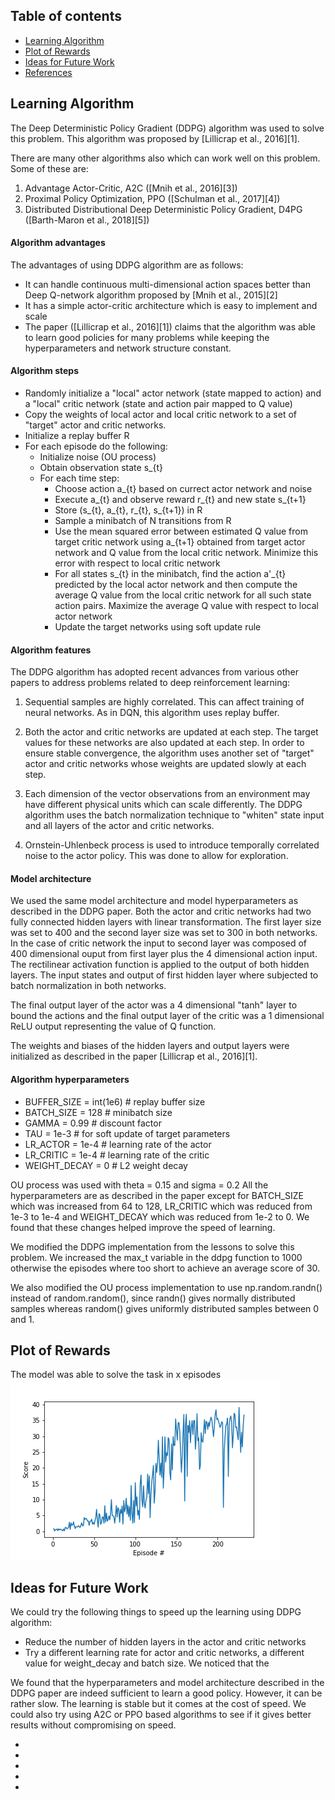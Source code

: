 ## Table of contents
* [Learning Algorithm](#learning-algorithm)
* [Plot of Rewards](#plot-of-rewards)
* [Ideas for Future Work](#ideas-for-future-work)
* [References](#references)

## Learning Algorithm
The Deep Deterministic Policy Gradient (DDPG) algorithm was used to solve this problem. This algorithm was proposed by [Lillicrap et al., 2016][1].

There are many other algorithms also which can work well on this problem. Some of these are:

1. Advantage Actor-Critic, A2C ([Mnih et al., 2016][3])
2. Proximal Policy Optimization, PPO  ([Schulman et al., 2017][4])
3. Distributed Distributional Deep Deterministic Policy Gradient, D4PG ([Barth-Maron et al., 2018][5])

#### Algorithm advantages
The advantages of using DDPG algorithm are as follows:

- It can handle continuous multi-dimensional action spaces better than Deep Q-network algorithm proposed by [Mnih et al., 2015][2]
- It has a simple actor-critic architecture which is easy to implement and scale
- The paper ([Lillicrap et al., 2016][1]) claims that the algorithm was able to learn good policies for many problems while keeping the hyperparameters and network structure constant.

#### Algorithm steps
- Randomly initialize a "local" actor network (state mapped to action) and a "local" critic network (state and action pair mapped to Q value)
- Copy the weights of local actor and local critic network to a set of "target" actor and critic networks. 
- Initialize a replay buffer R
- For each episode do the following:
    - Initialize noise (OU process)
    - Obtain observation state s_{t}
    - For each time step:
        - Choose action a_{t} based on currect actor network and noise
        - Execute a_{t} and observe reward r_{t} and new state s_{t+1}
        - Store (s_{t}, a_{t}, r_{t}, s_{t+1}) in R
        - Sample a minibatch of N transitions from R
        - Use the mean squared error between estimated Q value from target critic network using a_{t+1} obtained from target actor network and Q value from the local critic network. Minimize this error with respect to local critic network
        - For all states s_{t} in the minibatch, find the action a'_{t} predicted by the local actor network and then compute the average Q value from the local critic network for all such state action pairs. Maximize the average Q value with respect to local actor network
        - Update the target networks using soft update rule
    

#### Algorithm features
The DDPG algorithm has adopted recent advances from various other papers to address problems related to deep reinforcement learning:

1. Sequential samples are highly correlated. This can affect training of neural networks. As in DQN, this algorithm uses replay buffer.

2. Both the actor and critic networks are updated at each step. The target values for these networks are also updated at each step. In order to ensure stable convergence, the algorithm uses another set of "target" actor and critic networks whose weights are updated slowly at each step. 

3. Each dimension of the vector observations from an environment may have different physical units which can scale differently. The DDPG algorithm uses the batch normalization technique to "whiten" state input and all layers of the actor and critic networks. 

4. Ornstein-Uhlenbeck process is used to introduce temporally correlated noise to the actor policy. This was done to allow for exploration. 

#### Model architecture
We used the same model architecture and model hyperparameters as described in the DDPG paper. Both the actor and critic networks had two fully connected hidden layers with linear transformation. The first layer size was set to 400 and the second layer size was set to 300 in both networks. In the case of critic network the input to second layer was composed of 400 dimensional ouput from first layer plus the 4 dimensional action input. The rectilinear activation function is applied to the output of both hidden layers.  The input states and output of first hidden layer where subjected to batch normalization in both networks.

The final output layer of the actor was a 4 dimensional "tanh" layer to bound the actions and the final output layer of the critic was a 1 dimensional ReLU output representing the value of Q function.

The weights and biases of the hidden layers and output layers were initialized as described in the paper [Lillicrap et al., 2016][1].


#### Algorithm hyperparameters

* BUFFER_SIZE = int(1e6)  # replay buffer size
* BATCH_SIZE = 128        # minibatch size
* GAMMA = 0.99            # discount factor
* TAU = 1e-3              # for soft update of target parameters
* LR_ACTOR = 1e-4         # learning rate of the actor 
* LR_CRITIC = 1e-4        # learning rate of the critic
* WEIGHT_DECAY = 0        # L2 weight decay

OU process was used with theta = 0.15 and sigma = 0.2 
All the hyperparameters are as described in the paper except for BATCH_SIZE which was increased from 64 to 128, LR_CRITIC which was reduced from 1e-3 to 1e-4 and WEIGHT_DECAY which was reduced from 1e-2 to 0. We found that these changes helped improve the speed of learning.

We modified the DDPG implementation from the lessons to solve this problem. We increased the max_t variable in the ddpg function to 1000 otherwise the episodes where too short to achieve an average score of 30. 

We also modified the OU process implementation to use np.random.randn() instead of random.random(), since randn() gives normally distributed samples whereas random() gives uniformly distributed samples between 0 and 1. 


## Plot of Rewards
The model was able to solve the task in x episodes
![picture](result.png)

## Ideas for Future Work
We could try the following things to speed up the learning using DDPG algorithm:
* Reduce the number of hidden layers in the actor and critic networks
* Try a different learning rate for actor and critic networks, a different value for weight_decay and batch size. We noticed that the

We found that the hyperparameters and model architecture described in the DDPG paper are indeed sufficient to learn a good policy. However, it can be rather slow. The learning is stable but it comes at the cost of speed. We could also try using A2C or PPO based algorithms to see if it gives better results without compromising on speed. 

* [Lillicrap et al., 2016]: https://www.nature.com/articles/nature14236
* [Mnih et al., 2015]: https://arxiv.org/abs/1509.02971
* [Mnih et al., 2016]: https://arxiv.org/pdf/1602.01783.pdf
* [Schulman et al., 2017]: https://arxiv.org/pdf/1707.06347.pdf
* [Barth-Maron et al., 2018]: https://openreview.net/pdf?id=SyZipzbCb